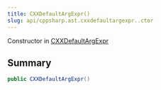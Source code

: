```yaml
---
title: CXXDefaultArgExpr()
slug: api/cppsharp.ast.cxxdefaultargexpr..ctor
---
```

Constructor in [CXXDefaultArgExpr](/api/cppsharp/ast/cxxdefaultargexpr)

## Summary



```csharp
public CXXDefaultArgExpr()
```

